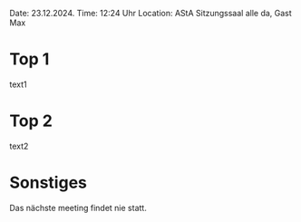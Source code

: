 Date: 23.12.2024.
Time: 12:24 Uhr
Location: AStA Sitzungssaal
alle da, Gast Max

# Top 1
text1
# Top 2
text2
# Sonstiges
Das nächste meeting findet nie statt.